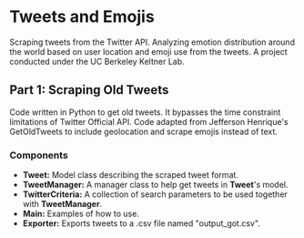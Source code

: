 # Tweets and Emojis
Scraping tweets from the Twitter API. Analyzing emotion distribution around the world based on user location and emoji use from the tweets. A project conducted under the UC Berkeley Keltner Lab.

## Part 1: Scraping Old Tweets
Code written in Python to get old tweets. It bypasses the time constraint limitations of Twitter Official API. Code adapted from Jefferson Henrique's GetOldTweets to include geolocation and scrape emojis instead of text.

### Components
- **Tweet:** Model class describing the scraped tweet format.
- **TweetManager:** A manager class to help get tweets in **Tweet**'s model.
- **TwitterCriteria:** A collection of search parameters to be used together with **TweetManager**.
- **Main:** Examples of how to use.
- **Exporter:** Exports tweets to a .csv file named "output_got.csv".
